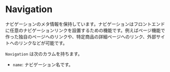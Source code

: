 # Navigation

ナビゲーションのメタ情報を保持しています。ナビゲーションはフロントエンドに任意のナビゲーションリンクを設置するための機能です。例えばページ機能で作った独自のページへのリンクや、特定商品の詳細ページへのリンク、外部サイトへのリンクなどが可能です。

`Navigation` は次のカラムを持ちます。

- `name`: ナビゲーション名です。
